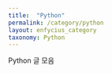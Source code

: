 ```yaml
---
title:  "Python"
permalink: /category/python
layout: enfycius_category
taxonomy: Python
---
```


Python 글 모음

